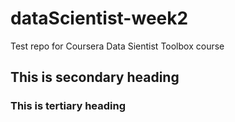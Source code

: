 dataScientist-week2
===================

Test repo for Coursera Data Sientist Toolbox course

## This is secondary heading
### This is tertiary heading
